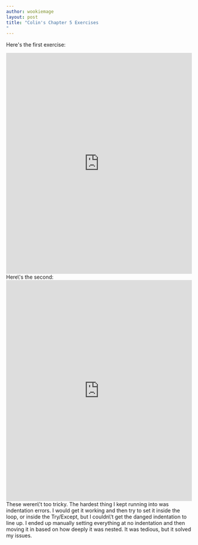 ```yaml
---
author: wookiemage
layout: post
title: "Colin's Chapter 5 Exercises
"
---
```

  Here\'s the first exercise:
  <iframe src="https://trinket.io/embed/python/39cbbd5989" width="100%" height="600" frameborder="0" marginwidth="0" marginheight="0" allowfullscreen></iframe>
  Here\'s the second:
  <iframe src="https://trinket.io/embed/python/f584d23e33" width="100%" height="600" frameborder="0" marginwidth="0" marginheight="0" allowfullscreen></iframe>
  These weren\'t too tricky. The hardest thing I kept running into was indentation errors. I would get it working and then try to set it inside the loop, or inside the Try/Except, but I couldn\'t get the danged indentation to line up. I ended up manually setting everything at no indentation and then moving it in based on how deeply it was nested. It was tedious, but it solved my issues.
  
  
